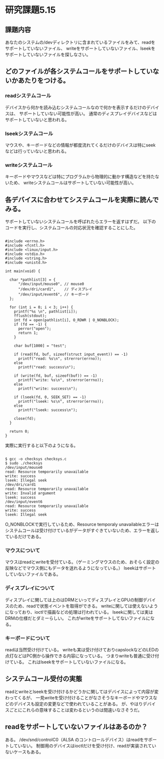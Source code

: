 # 研究課題5.15
## 課題内容
あなたのシステムの/devディレクトリに含まれているファイルをみて、readをサポートしていないファイル、
writeをサポートしていないファイル、lseekをサポートしていないファイルを探しなさい。

## どのファイルが各システムコールをサポートしていないかあたりをつける。
### readシステムコール
デバイスから何かを読み込むシステムコールなので何かを表示するだけのデバイスは、
サポートしていない可能性が高い。
通常のディスプレイデバイスなどはサポートしていないと思われる。

### lseekシステムコール
マウスや、キーボードなどの情報が都度流れてくるだけのデバイスは特にseekなどは行っていないと思われる。

### writeシステムコール
キーボードやマウスなどは特にプログラムから物理的に動かす構造などを持たないため、
writeシステムコールはサポートしていない可能性が高い。


## 各デバイスに合わせてシステムコールを実際に読んでみる。
サポートしていないシステムコールを呼ばれたらエラーを返すはずだ。
以下のコードを実行し、システムコールの対応状況を確認することにした。

```

#include <errno.h>
#include <fcntl.h>
#include <linux/input.h>
#include <stdio.h>
#include <string.h>
#include <unistd.h>

int main(void) {

  char *pathlist[3] = {
      "/dev/input/mouse0", // mouse0
      "/dev/dri/card1",    // ディスプレイ
      "/dev/input/event6", // キーボード
  };

  for (int i = 0; i < 3; i++) {
    printf("%s \n", pathlist[i]);
    fflush(stdout);
    int fd = open(pathlist[i], O_RDWR | O_NONBLOCK);
    if (fd == -1) {
      perror("open");
      return 1;
    }

    char buf[1000] = "test";

    if (read(fd, buf, sizeof(struct input_event)) == -1)
      printf("read: %s\n", strerror(errno));
    else
      printf("read: success\n");

    if (write(fd, buf, sizeof(buf)) == -1)
      printf("write: %s\n", strerror(errno));
    else
      printf("write: success\n");

    if (lseek(fd, 0, SEEK_SET) == -1)
      printf("lseek: %s\n", strerror(errno));
    else
      printf("lseek: success\n");

    close(fd);
  }

  return 0;
}

```

実際に実行すると以下のようになる。

```

$ gcc -o checksys checksys.c
$ sudo ./checksys
/dev/input/mouse0 
read: Resource temporarily unavailable
write: success
lseek: Illegal seek
/dev/dri/card1 
read: Resource temporarily unavailable
write: Invalid argument
lseek: success
/dev/input/event6 
read: Resource temporarily unavailable
write: success
lseek: Illegal seek

```

O_NONBLOCKで実行しているため、Resource temporaly unavailableエラーはシステムコールは受け付けているがデータがすぐきていないため、エラーを返しているだけである。

### マウスについて
マウスはreadとwriteを受付ている。（ゲーミングマウスのため、おそらく設定の反映などでマウス側にもデータを送れるようになっている。）
lseekはサポートしていないファイルである。

### ディスプレイについて
ディスプレイに関しては上のはDRMといってディスプレイとGPUの制御デバイスのため、readで状態イベントを取得ができる。
writeに関しては使えないようになっており、ioctlで描画などの処理は行われている。
lseekに関しては実はDRMの仕様だとダミーらしい。
これがwriteをサポートしてないファイルになる。

### キーボードについて
readは当然受け付けている。
writeも実は受け付けておりcapslockなどのLEDの点灯などはPC側から操作できる内容になっている。
つまりwriteも普通に受け付けている。
これはlseekをサポートしていないファイルになる。

## システムコール受付の実態
readとwriteとlseekを受け付けるかどうかに関してはデバイスによって内容が変わってくるが、
一見writeを受け付けることがなさそうなキーボードやマウスなどのデバイスも設定の変更などで使われていることがある。
が、やはりデバイスごとにこれらの意味することは変わるというのは間違いなさそうだ。


## readをサポートしていないファイルはあるのか？
ある。
/dev/snd/controlC0（ALSA のコントロールデバイス）はreadをサポートしていない。
制御用のデバイスはioctlだけを受け付け、readが実装されていないケースもある。


